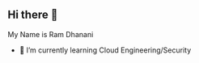 ## Hi there 👋
My Name is Ram Dhanani

- 🌱 I’m currently learning Cloud Engineering/Security

<!--
**rdhanani7/rdhanani7** is a ✨ _special_ ✨ repository because its `README.md` (this file) appears on your GitHub profile.

Here are some ideas to get you started:

- 🌱 I’m currently learning Cloud Engineering/Security


-->
